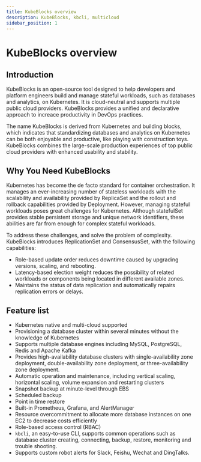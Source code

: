 ```yaml
---
title: KubeBlocks overview
description: KubeBlocks, kbcli, multicloud
sidebar_position: 1
---
```


# KubeBlocks overview

## Introduction
KubeBlocks is an open-source tool designed to help developers and platform engineers build and manage stateful workloads, such as databases and analytics, on Kubernetes. It is cloud-neutral and supports multiple public cloud providers. KubeBlocks provides a unified and declarative approach to increace productivity in DevOps practices.

The name KubeBlocks is derived from Kubernetes and building blocks, which indicates that standardizing databases and analytics on Kubernetes can be both enjoyable and productive, like playing with construction toys. KubeBlocks combines the large-scale production experiences of top public cloud providers with enhanced usability and stability.

## Why You Need KubeBlocks

Kubernetes has become the de facto standard for container orchestration. It manages an ever-increasing number of stateless workloads with the scalability and availability provided by ReplicaSet and the rollout and rollback capabilities provided by Deployment. However, managing stateful workloads poses great challenges for Kubernetes. Although statefulSet provides stable persistent storage and unique network identifiers, these abilities are far from enough for complex stateful workloads.

To address these challenges, and solve the problem of complexity. KubeBlocks introduces ReplicationSet and ConsensusSet, with the following capabilities:

- Role-based update order reduces downtime caused by upgrading versions, scaling, and rebooting.
- Latency-based election weight reduces the possibility of related workloads or components being located in different available zones.
- Maintains the status of data replication and automatically repairs replication errors or delays.

## Feature list

* Kubernetes native and multi-cloud supported
* Provisioning a database cluster within several minutes without the knowledge of Kubernetes
* Supports multiple database engines including MySQL, PostgreSQL, Redis and Apache Kafka
* Provides high-availability database clusters with single-availability zone deployment, double-availability zone deployment, or three-availability zone deployment.
* Automatic operation and maintenance, including vertical scaling, horizontal scaling, volume expansion and restarting clusters
* Snapshot backup at minute-level through EBS
* Scheduled backup
* Point in time restore
* Built-in Prometheus, Grafana, and AlertManager
* Resource overcommitment to allocate more database instances on one EC2 to decrease costs efficiently
* Role-based access control (RBAC)
* `kbcli`, an easy-to-use CLI, supports common operations such as database cluster creating, connecting, backup, restore, monitoring and trouble shooting.
* Supports custom robot alerts for Slack, Feishu, Wechat and DingTalks.  
